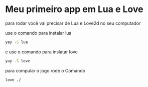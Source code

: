 # Meu primeiro app em Lua e Love

para rodar vocẽ vai precisar de Lua e Love2d no seu computador 

use o comando para instalar lua 

```sh
yay -S lua
```

e use o comando para inslatar love

```sh
yay -S love
```

para compular o jogo rode o Comando

```sh
love ./
```
